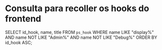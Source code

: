 # Consulta para recoller os hooks do frontend
SELECT id_hook, name, title
FROM `ps_hook` 
WHERE name LIKE "display%"
	AND name NOT LIKE "Admin%"
    AND name NOT LIKE "Debug%"
ORDER BY id_hook ASC;